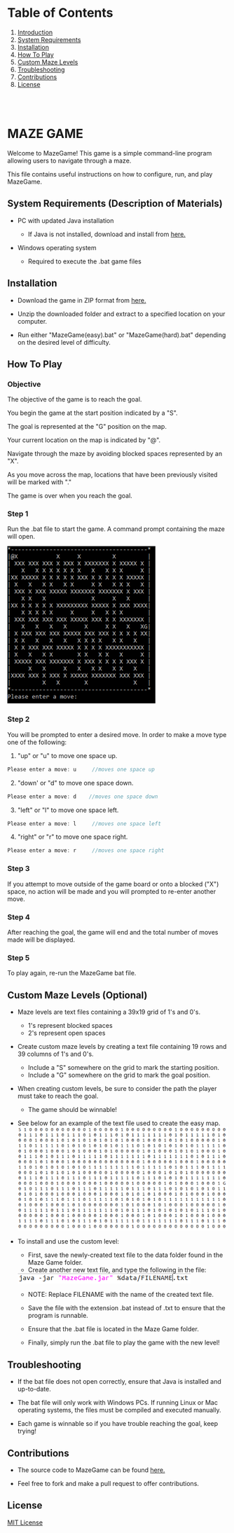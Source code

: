 # Table of Contents
1. [Introduction](#introduction)
2. [System Requirements](#sr)
3. [Installation](#install)  
4. [How To Play](#htp)
5. [Custom Maze Levels](#cml)
6. [Troubleshooting](#ts)
7. [Contributions](#ts)
8. [License](#li)
<br>
<br> 


# MAZE GAME <a name="introduction"></a> 

Welcome to MazeGame! This game is a simple command-line program allowing users to navigate through a maze. 

This file contains useful instructions on how to configure, run, and play MazeGame. 

## System Requirements (Description of Materials) <a name="sr"></a> 
* PC with updated Java installation

   * If Java is not installed, download and install from <a href="https://www.java.com/en/download">here.</a>
   
* Windows operating system
    
    * Required to execute the .bat game files

## Installation <a name="install"></a> 
* Download the game in ZIP format from <a href="https://github.com/troychoplin/Maze-Game/archive/master.zip">here.</a>

* Unzip the downloaded folder and extract to a specified location on your computer.

* Run either "MazeGame(easy).bat" or "MazeGame(hard).bat" depending on the desired level of difficulty.


## How To Play <a name="htp"></a> 

### Objective
The objective of the game is to reach the goal.

You begin the game at the start position indicated by a "S". 

The goal is represented at the "G" position on the map. 

Your current location on the map is indicated by "@". 

Navigate through the maze by avoiding blocked spaces represented by an "X".

As you move across the map, locations that have been previously visited will be marked with "." 

The game is over when you reach the goal. 

### Step 1
Run the .bat file to start the game. A command prompt containing the maze will open. 


<img src="https://github.com/troychoplin/Maze-Game/blob/master/easymap.PNG?raw=true" alt="Maze Game Map">

### Step 2
You will be prompted to enter a desired move. In order to make a move type one of the following:
 1. "up" or "u" to move one space up.
 ```java
Please enter a move: u     //moves one space up
```
 2. "down' or "d" to move one space down.
 ```java
Please enter a move: d    //moves one space down
```
 3. "left" or "l" to move one space left.
 ```java
Please enter a move: l     //moves one space left
```
 4. "right" or "r" to move one space right.
  ```java
Please enter a move: r     //moves one space right
```

### Step 3
If you attempt to move outside of the game board or onto a blocked ("X") space, no action will be made and you will prompted to re-enter another move. 

### Step 4
After reaching the goal, the game will end and the total number of moves made will be displayed. 

### Step 5 
To play again, re-run the MazeGame bat file.

## Custom Maze Levels (Optional) <a name="cml"></a> 
- Maze levels are text files containing a 39x19 grid of 1's and 0's. 
   * 1's represent blocked spaces
   * 2's represent open spaces
- Create custom maze levels by creating a text file containing 19 rows and 39 columns of 1's and 0's.
   * Include a "S" somewhere on the grid to mark the starting position.
   * Include a "G" somewhere on the grid to mark the goal position. 
- When creating custom levels, be sure to consider the path the player must take to reach the goal. 
   * The game should be winnable!
   
- See below for an example of the text file used to create the easy map.
   <img src="https://github.com/troychoplin/Maze-Game/blob/master/Maze%20Game%20Level%20File.png?raw=true" alt="Maze Game Text File">
   
- To install and use the custom level: 
   * First, save the newly-created text file to the data folder found in the Maze Game folder.
   * Create another new text file, and type the following in the file: 
        
   <img src="https://github.com/troychoplin/Maze-Game/blob/master/Custom%20level%20bat%20file.png?raw=true" alt="Maze Game Custom BatFile">
   
   * NOTE: Replace FILENAME with the name of the created text file.
   
   * Save the file with the extension .bat instead of .txt to ensure that the program is runnable.
   * Ensure that the .bat file is located in the Maze Game folder.
   * Finally, simply run the .bat file to play the game with the new level!

   
## Troubleshooting <a name="ts"></a> 
* If the bat file does not open correctly, ensure that Java is installed and up-to-date.

* The bat file will only work with Windows PCs. If running Linux or Mac operating systems, the files must be compiled and executed manually. 

* Each game is winnable so if you have trouble reaching the goal, keep trying!


## Contributions <a name="cs"></a> 
* The source code to MazeGame can be found <a href="https://github.com/troychoplin/Maze-Game">here.</a>

* Feel free to fork and make a pull request to offer contributions.



## License <a name="li"></a>
</a>[MIT License](https://choosealicense.com/licenses/mit/)


